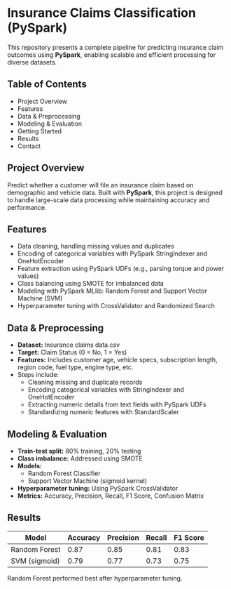 # Insurance Claims Classification (PySpark)

This repository presents a complete pipeline for predicting insurance claim outcomes using **PySpark**, enabling scalable and efficient processing for diverse datasets.

## Table of Contents
- Project Overview
- Features
- Data & Preprocessing
- Modeling & Evaluation
- Getting Started
- Results
- Contact

## Project Overview

Predict whether a customer will file an insurance claim based on demographic and vehicle data. Built with **PySpark**, this project is designed to handle large-scale data processing while maintaining accuracy and performance.

## Features

- Data cleaning, handling missing values and duplicates
- Encoding of categorical variables with PySpark StringIndexer and OneHotEncoder
- Feature extraction using PySpark UDFs (e.g., parsing torque and power values)
- Class balancing using SMOTE for imbalanced data
- Modeling with PySpark MLlib: Random Forest and Support Vector Machine (SVM)
- Hyperparameter tuning with CrossValidator and Randomized Search

## Data & Preprocessing

- **Dataset:** Insurance claims data.csv
- **Target:** Claim Status (0 = No, 1 = Yes)
- **Features:** Includes customer age, vehicle specs, subscription length, region code, fuel type, engine type, etc.
- Steps include:
  - Cleaning missing and duplicate records
  - Encoding categorical variables with StringIndexer and OneHotEncoder
  - Extracting numeric details from text fields with PySpark UDFs
  - Standardizing numeric features with StandardScaler

## Modeling & Evaluation

- **Train-test split:** 80% training, 20% testing
- **Class imbalance:** Addressed using SMOTE
- **Models:**
  - Random Forest Classifier
  - Support Vector Machine (sigmoid kernel)
- **Hyperparameter tuning:** Using PySpark CrossValidator
- **Metrics:** Accuracy, Precision, Recall, F1 Score, Confusion Matrix


## Results

| Model           | Accuracy | Precision | Recall | F1 Score |
|-----------------|----------|-----------|--------|----------|
| Random Forest   |   0.87   |   0.85    |  0.81  |   0.83   |
| SVM (sigmoid)   |   0.79   |   0.77    |  0.73  |   0.75   |

Random Forest performed best after hyperparameter tuning.
